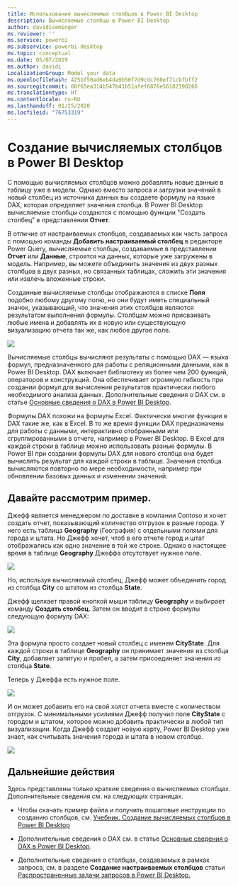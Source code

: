 ```yaml
---
title: Использование вычисляемых столбцов в Power BI Desktop
description: Вычисляемые столбцы в Power BI Desktop
author: davidiseminger
ms.reviewer: ''
ms.service: powerbi
ms.subservice: powerbi-desktop
ms.topic: conceptual
ms.date: 05/07/2019
ms.author: davidi
LocalizationGroup: Model your data
ms.openlocfilehash: 425bf50ad6eb4da9b50f7d9cdc760ef71cb7bff2
ms.sourcegitcommit: 08f65ea314b547b41b51afef6876e56182190266
ms.translationtype: HT
ms.contentlocale: ru-RU
ms.lasthandoff: 01/25/2020
ms.locfileid: "76753319"
---
```

# <a name="create-calculated-columns-in-power-bi-desktop"></a>Создание вычисляемых столбцов в Power BI Desktop
С помощью вычисляемых столбцов можно добавлять новые данные в таблицу уже в модели. Однако вместо запроса и загрузки значений в новый столбец из источника данных вы создаете формулу на языке DAX, которая определяет значения столбца. В Power BI Desktop вычисляемые столбцы создаются с помощью функции "Создать столбец" в представлении **Отчет**.

В отличие от настраиваемых столбцов, создаваемых как часть запроса с помощью команды **Добавить настраиваемый столбец** в редакторе Power Query, вычисляемые столбцы, создаваемые в представлении **Отчет** или **Данные**, строятся на данных, которые уже загружены в модель. Например, вы можете объединить значения из двух разных столбцов в двух разных, но связанных таблицах, сложить эти значения или извлечь вложенные строки.

Созданные вычисляемые столбцы отображаются в списке **Поля** подобно любому другому полю, но они будут иметь специальный значок, указывающий, что значения этих столбцов являются результатом выполнения формулы. Столбцам можно присваивать любые имена и добавлять их в новую или существующую визуализацию отчета так же, как любое другое поле.

![](media/desktop-calculated-columns/calccolinpbid_fields.png)

Вычисляемые столбцы вычисляют результаты с помощью DAX — языка формул, предназначенного для работы с реляционными данными, как в Power BI Desktop. DAX включает библиотеку из более чем 200 функций, операторов и конструкций. Она обеспечивает огромную гибкость при создании формул для вычисления результатов практически любого необходимого анализа данных. Дополнительные сведения о DAX см. в статье [Основные сведения о DAX в Power BI Desktop](desktop-quickstart-learn-dax-basics.md).

Формулы DAX похожи на формулы Excel. Фактически многие функции в DAX такие же, как в Excel. В то же время функции DAX предназначены для работы с данными, интерактивно отобранными или сгруппированными в отчете, например в Power BI Desktop. В Excel для каждой строки в таблице можно использовать разные формулы. В Power BI при создании формулы DAX для нового столбца она будет вычислять результат для каждой строки в таблице. Значения столбца вычисляются повторно по мере необходимости, например при обновлении базовых данных и изменении значений.

## <a name="lets-look-at-an-example"></a>Давайте рассмотрим пример.
Джефф является менеджером по доставке в компании Contoso и хочет создать отчет, показывающий количество отгрузок в разные города. У него есть таблица **Geography** (География) с отдельными полями для города и штата. Но Джефф хочет, чтоб в его отчете город и штат отображались как одно значение в той же строке. Однако в настоящее время в таблице **Geography** Джеффа отсутствует нужное поле.

![](media/desktop-calculated-columns/calccolinpbid_cityandstatefields.png)

Но, используя вычисляемый столбец, Джефф может объединить город из столбца **City** со штатом из столбца **State**.

Джефф щелкает правой кнопкой мыши таблицу **Geography** и выбирает команду **Создать столбец**. Затем он вводит в строке формулы следующую формулу DAX:

![](media/desktop-calculated-columns/calccolinpbid_formula.png)

Эта формула просто создает новый столбец с именем **CityState**. Для каждой строки в таблице **Geography** он принимает значения из столбца **City**, добавляет запятую и пробел, а затем присоединяет значения из столбца **State**.

Теперь у Джеффа есть нужное поле.

![](media/desktop-calculated-columns/calccolinpbid_citystatefield.png)

И он может добавить его на свой холст отчета вместе с количеством отгрузок. С минимальными усилиями Джефф получил поле **CityState** с городом и штатом, которое можно добавить практически в любой тип визуализации. Когда Джефф создает новую карту, Power BI Desktop уже знает, как считывать значения города и штата в новом столбце.

![](media/desktop-calculated-columns/calccolinpbid_citystatemap.png)

## <a name="next-steps"></a>Дальнейшие действия
Здесь представлены только краткие сведения о вычисляемых столбцах. Дополнительные сведения см. на следующих страницах.

* Чтобы скачать пример файла и получить пошаговые инструкции по созданию столбцов, см. [Учебник. Создание вычисляемых столбцов в Power BI Desktop](desktop-tutorial-create-calculated-columns.md)

* Дополнительные сведения о DAX см. в статье [Основные сведения о DAX в Power BI Desktop](desktop-quickstart-learn-dax-basics.md).

* Дополнительные сведения о столбцах, создаваемых в рамках запроса, см. в разделе **Создание настраиваемых столбцов** статьи [Распространенные задачи запросов в Power BI Desktop.](desktop-common-query-tasks.md)  

